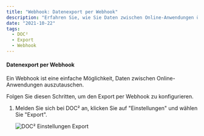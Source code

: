```yaml
---
title: "Webhook: Datenexport per Webhook"
description: "Erfahren Sie, wie Sie Daten zwischen Online-Anwendungen über einen Webhook austauschen können. Konfigurieren Sie den Export in DOC² in wenigen Schritten."
date: "2021-10-22"
tags:
  - DOC²
  - Export
  - Webhook
---
```


#### Datenexport per Webhook

Ein Webhook ist eine einfache Möglichkeit, Daten zwischen Online-Anwendungen auszutauschen.

Folgen Sie diesen Schritten, um den Export per Webhook zu konfigurieren.

1. Melden Sie sich bei DOC² an, klicken Sie auf "Einstellungen" und wählen Sie "Export".

   ![DOC² Einstellungen Export](/_images/doc2/image-1-1024x695.png "DOC² Einstellungen Export")